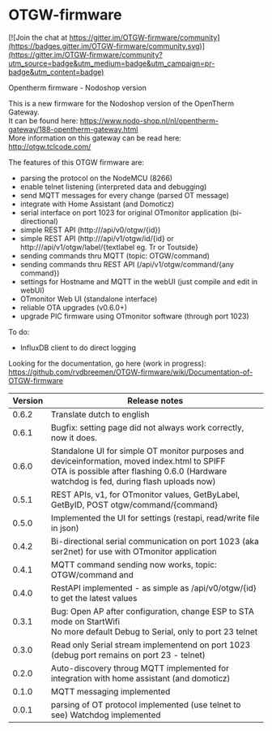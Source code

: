 # OTGW-firmware

[![Join the chat at https://gitter.im/OTGW-firmware/community](https://badges.gitter.im/OTGW-firmware/community.svg)](https://gitter.im/OTGW-firmware/community?utm_source=badge&utm_medium=badge&utm_campaign=pr-badge&utm_content=badge)

Opentherm firmware - Nodoshop version

This is a new firmware for the Nodoshop version of the OpenTherm Gateway.  
It can be found here: https://www.nodo-shop.nl/nl/opentherm-gateway/188-opentherm-gateway.html  
More information on this gateway can be read here: http://otgw.tclcode.com/  

The features of this OTGW firmware are:
- parsing the protocol on the NodeMCU (8266)
- enable telnet listening (interpreted data and debugging)
- send MQTT messages for every change  (parsed OT message)
- integrate with Home Assistant (and Domoticz)
- serial interface on port 1023 for original OTmonitor application (bi-directional)
- simple REST API (http://<ip>/api/v0/otgw/{id})
- simple REST API (http://<ip>/api/v1/otgw/id/{id} or http://<ip>/api/v1/otgw/label/{textlabel eg. Tr or Toutside} 
- sending commands thru MQTT (topic: OTGW/command) 
- sending commands thru REST API (/api/v1/otgw/command/{any command})
- settings for Hostname and MQTT in the webUI (just compile and edit in webUI)
- OTmonitor Web UI (standalone interface)
- reliable OTA upgrades (v0.6.0+)
- upgrade PIC firmware using OTmonitor software (through port 1023)

To do:
- InfluxDB client to do direct logging 

Looking for the documentation, go here (work in progress):  <br> https://github.com/rvdbreemen/OTGW-firmware/wiki/Documentation-of-OTGW-firmware
  
| Version | Release notes |
|-|-|
| 0.6.2 | Translate dutch to english |
| 0.6.1 | Bugfix: setting page did not always work correctly, now it does. |
| 0.6.0 | Standalone UI for simple OT monitor purposes and deviceinformation, moved index.html to SPIFF <br>OTA is possible after flashing 0.6.0 (Hardware watchdog is fed, during flash uploads now) |
| 0.5.1 | REST APIs, v1, for OTmonitor values, GetByLabel, GetByID, POST otgw/command/{command} |
| 0.5.0 | Implemented the UI for settings (restapi, read/write file in json) |
| 0.4.2 | Bi-directional serial communication on port 1023 (aka ser2net) for use with OTmonitor application|   
| 0.4.1 | MQTT command sending now works, topic: OTGW/command and |   
| 0.4.0 | RestAPI implemented - as simple as <ip>/api/v0/otgw/{id} to get the latest values |   
| 0.3.1 | Bug: Open AP after configuration, change ESP to STA mode on StartWifi <br> No more default Debug to Serial, only to port 23 telnet |   
| 0.3.0 | Read only Serial stream implementend on port 1023 (debug port remains on port 23 - telnet) |   
| 0.2.0 | Auto-discovery throug MQTT implemented for integration with home assistant (and domoticz)     |
| 0.1.0 | MQTT messaging implemented |
| 0.0.1 | parsing of OT protocol implemented (use telnet to see)   Watchdog implemented |
